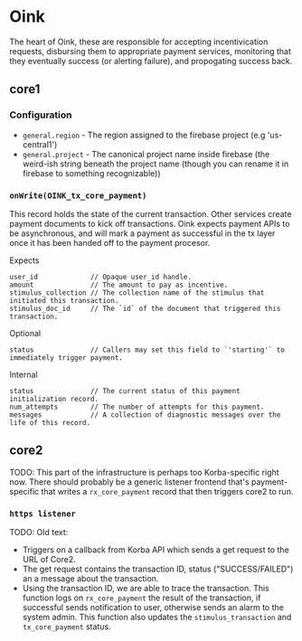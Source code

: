 Oink
====

The heart of Oink, these are responsible for accepting incentivication
requests, disbursing them to appropriate payment services, monitoring that they
eventually success (or alerting failure), and propogating success back.


core1
-----

### Configuration

  - `general.region` - The region assigned to the firebase project (e.g 'us-central1')
  - `general.project` - The canonical project name inside firebase (the
                        weird-ish string beneath the project name (though you
                        can rename it in firebase to something recognizable))

### `onWrite(OINK_tx_core_payment)`

This record holds the state of the current transaction. Other services create
payment documents to kick off transactions.  Oink expects payment APIs to be
asynchronous, and will mark a payment as successful in the tx layer once it has
been handed off to the payment procesor.

Expects

    user_id             // Opaque user_id handle.
    amount              // The amount to pay as incentive.
    stimulus_collection // The collection name of the stimulus that initiated this transaction.
    stimulus_doc_id     // The `id` of the document that triggered this transaction.

Optional

    status              // Callers may set this field to `'starting'` to immediately trigger payment.

Internal

    status              // The current status of this payment initialization record.
    num_attempts        // The number of attempts for this payment.
    messages            // A collection of diagnostic messages over the life of this record.


core2
-----

TODO: This part of the infrastructure is perhaps too Korba-specific right now.
There should probably be a generic listener frontend that's payment-specific
that writes a `rx_core_payment` record that then triggers core2 to run.

### `https listener`

TODO: Old text:

 - Triggers on a callback from Korba API which sends a get request to the URL of Core2.
 - The get request contains the transaction ID, status ("SUCCESS/FAILED") an a message about the transaction.
 - Using the transaction ID, we are able to trace the transaction. This function logs on `rx_core_payment`
   the result of the transaction, if successful sends notification to user, otherwise sends an alarm to the
   system admin. This function also updates the `stimulus_transaction` and `tx_core_payment` status.
